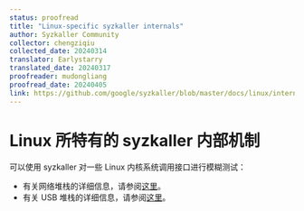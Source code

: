 ```yaml
---
status: proofread
title: "Linux-specific syzkaller internals"
author: Syzkaller Community
collector: chengziqiu
collected_date: 20240314
translator: Earlystarry
translated_date: 20240317
proofreader: mudongliang
proofread_date: 20240405
link: https://github.com/google/syzkaller/blob/master/docs/linux/internals.md
---
```


# Linux 所特有的 syzkaller 内部机制

可以使用 syzkaller 对一些 Linux 内核系统调用接口进行模糊测试：

* 有关网络堆栈的详细信息，请参阅[这里](external_fuzzing_network.md)。
* 有关 USB 堆栈的详细信息，请参阅[这里](external_fuzzing_usb.md)。
